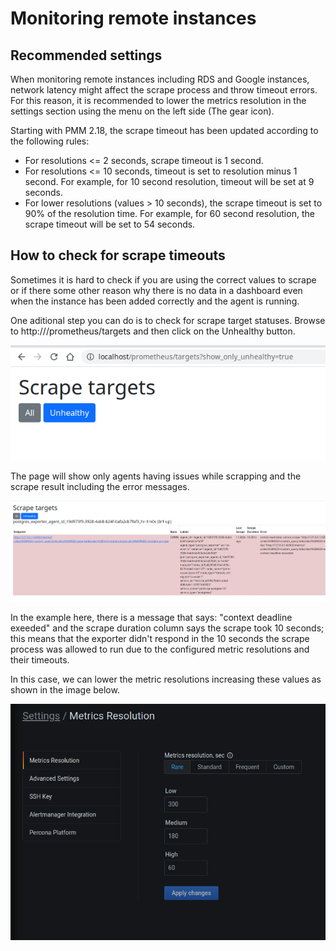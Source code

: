 # Monitoring remote instances

## Recommended settings

When monitoring remote instances including RDS and Google instances, network latency might affect the scrape process and throw timeout errors.
For this reason, it is recommended to lower the metrics resolution in the settings section using the menu on the left side (The gear icon).

Starting with PMM 2.18, the scrape timeout has been updated according to the following rules:

- For resolutions <= 2 seconds, scrape timeout is 1 second.
- For resolutions <= 10 seconds, timeout is set to resolution minus 1 second. For example, for 10 second resolution, timeout will be set at 9 seconds.
- For lower resolutions (values > 10 seconds), the scrape timeout is set to 90% of the resolution time. For example, for 60 second resolution, the scrape timeout will be set to 54 seconds.

## How to check for scrape timeouts

Sometimes it is hard to check if you are using the correct values to scrape or if there some other reason why there is no data in a dashboard even when the instance has been added correctly and the agent is running.

One aditional step you can do is to check for scrape target statuses. Browse to http://<your-pmm-server-address-here>/prometheus/targets and then click on the Unhealthy button.

![!image](../../_images/scrape_targets_01.png)

The page will show only agents having issues while scrapping and the scrape result including the error messages.

![!image](../../_images/scrape_targets_02.png)

In the example here, there is a message that says: "context deadline exeeded" and the scrape duration column says the scrape took 10 seconds; this means that the exporter didn't respond in the 10 seconds the scrape process was allowed to run due to the configured metric resolutions and their timeouts.

In this case, we can lower the metric resolutions increasing these values as shown in the image below.

![!image](../../_images/scrape_targets_03.png)
